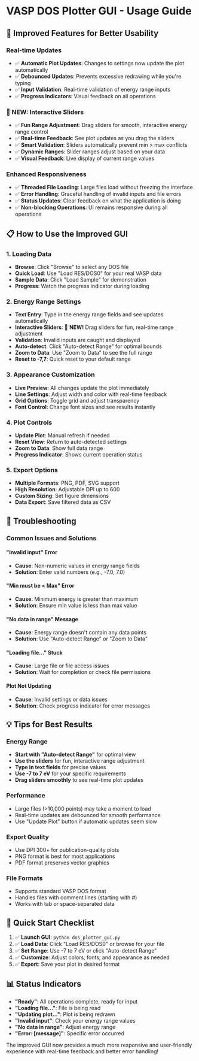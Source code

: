 # VASP DOS Plotter GUI - Usage Guide

## 🚀 **Improved Features for Better Usability**

### **Real-time Updates**
- ✅ **Automatic Plot Updates**: Changes to settings now update the plot automatically
- ✅ **Debounced Updates**: Prevents excessive redrawing while you're typing
- ✅ **Input Validation**: Real-time validation of energy range inputs
- ✅ **Progress Indicators**: Visual feedback on all operations

### **🎯 NEW: Interactive Sliders**
- ✅ **Fun Range Adjustment**: Drag sliders for smooth, interactive energy range control
- ✅ **Real-time Feedback**: See plot updates as you drag the sliders
- ✅ **Smart Validation**: Sliders automatically prevent min > max conflicts
- ✅ **Dynamic Ranges**: Slider ranges adjust based on your data
- ✅ **Visual Feedback**: Live display of current range values

### **Enhanced Responsiveness**
- ✅ **Threaded File Loading**: Large files load without freezing the interface
- ✅ **Error Handling**: Graceful handling of invalid inputs and file errors
- ✅ **Status Updates**: Clear feedback on what the application is doing
- ✅ **Non-blocking Operations**: UI remains responsive during all operations

## 📋 **How to Use the Improved GUI**

### **1. Loading Data**
- **Browse**: Click "Browse" to select any DOS file
- **Quick Load**: Use "Load RES/DOS0" for your real VASP data
- **Sample Data**: Click "Load Sample" for demonstration
- **Progress**: Watch the progress indicator during loading

### **2. Energy Range Settings**
- **Text Entry**: Type in the energy range fields and see updates automatically
- **Interactive Sliders**: 🎯 **NEW!** Drag sliders for fun, real-time range adjustment
- **Validation**: Invalid inputs are caught and displayed
- **Auto-detect**: Click "Auto-detect Range" for optimal bounds
- **Zoom to Data**: Use "Zoom to Data" to see the full range
- **Reset to -7,7**: Quick reset to your default range

### **3. Appearance Customization**
- **Live Preview**: All changes update the plot immediately
- **Line Settings**: Adjust width and color with real-time feedback
- **Grid Options**: Toggle grid and adjust transparency
- **Font Control**: Change font sizes and see results instantly

### **4. Plot Controls**
- **Update Plot**: Manual refresh if needed
- **Reset View**: Return to auto-detected settings
- **Zoom to Data**: Show full data range
- **Progress Indicator**: Shows current operation status

### **5. Export Options**
- **Multiple Formats**: PNG, PDF, SVG support
- **High Resolution**: Adjustable DPI up to 600
- **Custom Sizing**: Set figure dimensions
- **Data Export**: Save filtered data as CSV

## 🔧 **Troubleshooting**

### **Common Issues and Solutions**

#### **"Invalid input" Error**
- **Cause**: Non-numeric values in energy range fields
- **Solution**: Enter valid numbers (e.g., -7.0, 7.0)

#### **"Min must be < Max" Error**
- **Cause**: Minimum energy is greater than maximum
- **Solution**: Ensure min value is less than max value

#### **"No data in range" Message**
- **Cause**: Energy range doesn't contain any data points
- **Solution**: Use "Auto-detect Range" or "Zoom to Data"

#### **"Loading file..." Stuck**
- **Cause**: Large file or file access issues
- **Solution**: Wait for completion or check file permissions

#### **Plot Not Updating**
- **Cause**: Invalid settings or data issues
- **Solution**: Check progress indicator for error messages

## 💡 **Tips for Best Results**

### **Energy Range**
- **Start with "Auto-detect Range"** for optimal view
- **Use the sliders** for fun, interactive range adjustment
- **Type in text fields** for precise values
- **Use -7 to 7 eV** for your specific requirements
- **Drag sliders smoothly** to see real-time plot updates

### **Performance**
- Large files (>10,000 points) may take a moment to load
- Real-time updates are debounced for smooth performance
- Use "Update Plot" button if automatic updates seem slow

### **Export Quality**
- Use DPI 300+ for publication-quality plots
- PNG format is best for most applications
- PDF format preserves vector graphics

### **File Formats**
- Supports standard VASP DOS format
- Handles files with comment lines (starting with #)
- Works with tab or space-separated data

## 🎯 **Quick Start Checklist**

1. ✅ **Launch GUI**: `python dos_plotter_gui.py`
2. ✅ **Load Data**: Click "Load RES/DOS0" or browse for your file
3. ✅ **Set Range**: Use -7 to 7 eV or click "Auto-detect Range"
4. ✅ **Customize**: Adjust colors, fonts, and appearance as needed
5. ✅ **Export**: Save your plot in desired format

## 📊 **Status Indicators**

- **"Ready"**: All operations complete, ready for input
- **"Loading file..."**: File is being read
- **"Updating plot..."**: Plot is being redrawn
- **"Invalid input"**: Check your energy range values
- **"No data in range"**: Adjust energy range
- **"Error: [message]"**: Specific error occurred

The improved GUI now provides a much more responsive and user-friendly experience with real-time feedback and better error handling!
